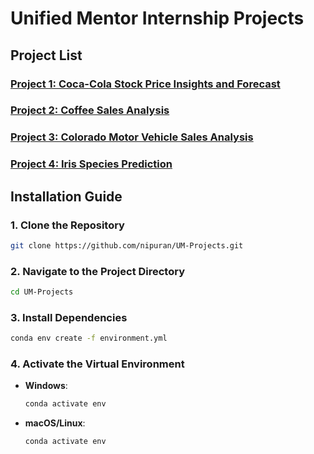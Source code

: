 # Unified Mentor Internship Projects

## Project List

### [Project 1: Coca-Cola Stock Price Insights and Forecast](https://github.com/nipuran/UM-Projects/tree/main/UM-Project-1)

### [Project 2: Coffee Sales Analysis](https://github.com/nipuran/UM-Projects/tree/main/UM-Project-2)

### [Project 3: Colorado Motor Vehicle Sales Analysis](https://github.com/nipuran/UM-Projects/tree/main/UM-Project-3)

### [Project 4: Iris Species Prediction](https://github.com/nipuran/UM-Projects/tree/main/UM-Project-4)


## Installation Guide
### 1. Clone the Repository
```bash
git clone https://github.com/nipuran/UM-Projects.git
```
### 2. Navigate to the Project Directory
```bash
cd UM-Projects
```
### 3. Install Dependencies
```bash
conda env create -f environment.yml
```
### 4. Activate the Virtual Environment
- **Windows**:
  ```bash
  conda activate env
  ```
- **macOS/Linux**:
  ```bash
  conda activate env
  ```
